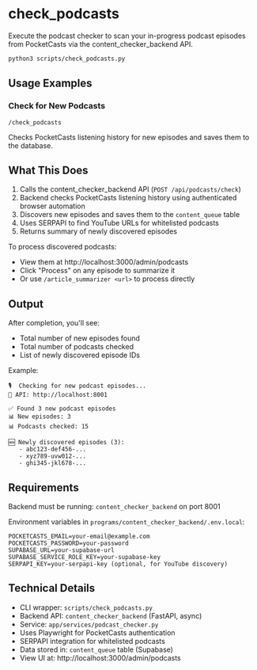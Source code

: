 # check_podcasts

Execute the podcast checker to scan your in-progress podcast episodes from PocketCasts via the content_checker_backend API.

```bash
python3 scripts/check_podcasts.py
```

## Usage Examples

### Check for New Podcasts
```
/check_podcasts
```
Checks PocketCasts listening history for new episodes and saves them to the database.

## What This Does

1. Calls the content_checker_backend API (`POST /api/podcasts/check`)
2. Backend checks PocketCasts listening history using authenticated browser automation
3. Discovers new episodes and saves them to the `content_queue` table
4. Uses SERPAPI to find YouTube URLs for whitelisted podcasts
5. Returns summary of newly discovered episodes

To process discovered podcasts:
- View them at http://localhost:3000/admin/podcasts
- Click "Process" on any episode to summarize it
- Or use `/article_summarizer <url>` to process directly

## Output

After completion, you'll see:
- Total number of new episodes found
- Total number of podcasts checked
- List of newly discovered episode IDs

Example:
```
🎙️  Checking for new podcast episodes...
📡 API: http://localhost:8001

✅ Found 3 new podcast episodes
📊 New episodes: 3
📊 Podcasts checked: 15

🆕 Newly discovered episodes (3):
   - abc123-def456-...
   - xyz789-uvw012-...
   - ghi345-jkl678-...
```

## Requirements

Backend must be running: `content_checker_backend` on port 8001

Environment variables in `programs/content_checker_backend/.env.local`:
```
POCKETCASTS_EMAIL=your-email@example.com
POCKETCASTS_PASSWORD=your-password
SUPABASE_URL=your-supabase-url
SUPABASE_SERVICE_ROLE_KEY=your-supabase-key
SERPAPI_KEY=your-serpapi-key (optional, for YouTube discovery)
```

## Technical Details

- CLI wrapper: `scripts/check_podcasts.py`
- Backend API: `content_checker_backend` (FastAPI, async)
- Service: `app/services/podcast_checker.py`
- Uses Playwright for PocketCasts authentication
- SERPAPI integration for whitelisted podcasts
- Data stored in: `content_queue` table (Supabase)
- View UI at: http://localhost:3000/admin/podcasts
